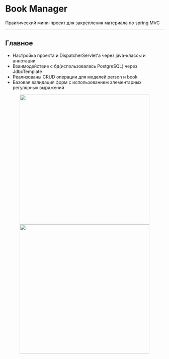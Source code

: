 # Book Manager
Практический мини-проект для закрепления материала по spring MVC

---

## Главное
* Настройка проекта и DispatcherServlet'а через java-классы и аннотации
* Взаимодействие с бд(использовалась PostgreSQL) через JdbcTemplate
* Реализованы CRUD операции для моделей person и book
* Базовая валидация форм с использованием элементарных регулярных выражений

<div align="center">
  <a href="https://github.com/JosManoel">
    <img src="https://drive.google.com/uc?export=view&id=1Kt5MazXnwDOWf1AaKBu_ZBU3R6EA4YYW" width="412px"/> 
  </a>
  <a href="https://github.com/JosManoel">
    <img src="https://drive.google.com/uc?export=view&id=10mbs6EUnJqAdES_Y7suMdCa1vx8Yq9JA" width="412px"/>
  </a>
</div>
